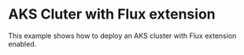 # AKS Cluter with Flux extension

This example shows how to deploy an AKS cluster with Flux extension enabled.